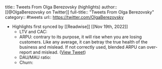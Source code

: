 title:: Tweets From Olga Berezovsky (highlights)
author:: [[@OlgaBerezovsky on Twitter]]
full-title:: "Tweets From Olga Berezovsky"
category:: #tweets
url:: https://twitter.com/OlgaBerezovsky

- Highlights first synced by [[Readwise]] [[Nov 19th, 2022]]
	- LTV and CAC:
	- ARPU: contrary to its purpose, it will rise when you are losing customers. Like any average, it can betray the true health of the business and mislead. If not correctly used, blended ARPU can over-report and mislead. ([View Tweet](https://twitter.com/OlgaBerezovsky/status/1575103299228794880))
	- DAU/MAU ratio:
	- Churn: